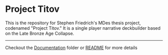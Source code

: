 # Project Titov
 This is the repository for Stephen Friedrich's MDes thesis project, codenamed "Project Titov." It is a single player narrative deckbuilder based on the Late Bronze Age Collapse.


----

Checkout the [Documentation](./Documentation/) folder or [README](./Documentation/README.md) for more details 
